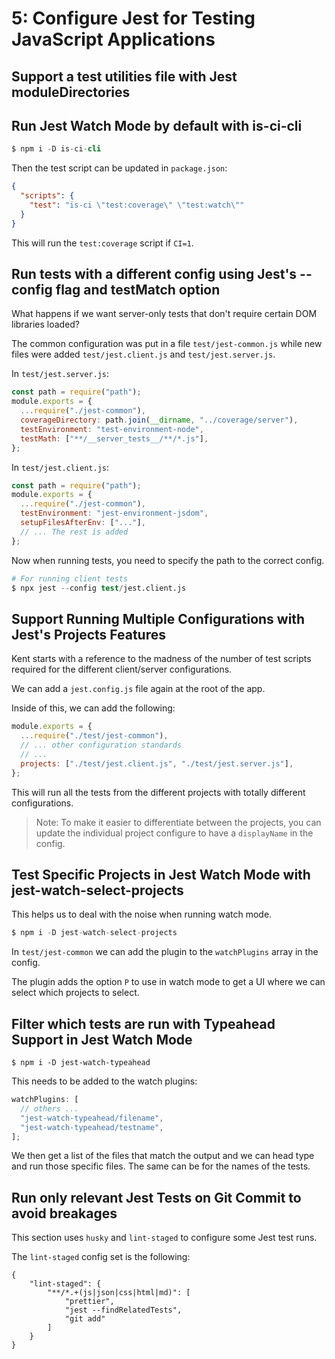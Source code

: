 # 5: Configure Jest for Testing JavaScript Applications

## Support a test utilities file with Jest moduleDirectories

## Run Jest Watch Mode by default with is-ci-cli

```s
$ npm i -D is-ci-cli
```

Then the test script can be updated in `package.json`:

```json
{
  "scripts": {
    "test": "is-ci \"test:coverage\" \"test:watch\""
  }
}
```

This will run the `test:coverage` script if `CI=1`.

## Run tests with a different config using Jest's --config flag and testMatch option

What happens if we want server-only tests that don't require certain DOM libraries loaded?

The common configuration was put in a file `test/jest-common.js` while new files were added `test/jest.client.js` and `test/jest.server.js`.

In `test/jest.server.js`:

```js
const path = require("path");
module.exports = {
  ...require("./jest-common"),
  coverageDirectory: path.join(__dirname, "../coverage/server"),
  testEnvironment: "test-environment-node",
  testMath: ["**/__server_tests__/**/*.js"],
};
```

In `test/jest.client.js`:

```js
const path = require("path");
module.exports = {
  ...require("./jest-common"),
  testEnvironment: "jest-environment-jsdom",
  setupFilesAfterEnv: ["..."],
  // ... The rest is added
};
```

Now when running tests, you need to specify the path to the correct config.

```s
# For running client tests
$ npx jest --config test/jest.client.js
```

## Support Running Multiple Configurations with Jest's Projects Features

Kent starts with a reference to the madness of the number of test scripts required for the different client/server configurations.

We can add a `jest.config.js` file again at the root of the app.

Inside of this, we can add the following:

```js
module.exports = {
  ...require("./test/jest-common"),
  // ... other configuration standards
  // ...
  projects: ["./test/jest.client.js", "./test/jest.server.js"],
};
```

This will run all the tests from the different projects with totally different configurations.

> Note: To make it easier to differentiate between the projects, you can update the individual project configure to have a `displayName` in the config.

## Test Specific Projects in Jest Watch Mode with jest-watch-select-projects

This helps us to deal with the noise when running watch mode.

```s
$ npm i -D jest-watch-select-projects
```

In `test/jest-common` we can add the plugin to the `watchPlugins` array in the config.

The plugin adds the option `P` to use in watch mode to get a UI where we can select which projects to select.

## Filter which tests are run with Typeahead Support in Jest Watch Mode

```$
$ npm i -D jest-watch-typeahead
```

This needs to be added to the watch plugins:

```js
watchPlugins: [
  // others ...
  "jest-watch-typeahead/filename",
  "jest-watch-typeahead/testname",
];
```

We then get a list of the files that match the output and we can head type and run those specific files. The same can be for the names of the tests.

## Run only relevant Jest Tests on Git Commit to avoid breakages

This section uses `husky` and `lint-staged` to configure some Jest test runs.

The `lint-staged` config set is the following:

```
{
	"lint-staged": {
		"**/*.+(js|json|css|html|md)": [
			"prettier",
			"jest --findRelatedTests",
			"git add"
		]
	}
}
```
